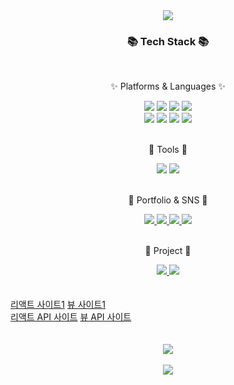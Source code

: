 <div align=center>
	<img src="https://capsule-render.vercel.app/api?type=waving&color=gradient&customColorList=24&height=300&section=header&text=ChuckChuck's%20Github!&desc=Hello%20Coding%20World&fontSize=70&descAlign=80&descAlignY=65&fontColor=fff" />	
</div>

<div align=center>
	<h3>📚 Tech Stack 📚</h3>
	<br>
	<p>✨ Platforms & Languages ✨</p>
</div>
<div align="center">
	<img src="https://img.shields.io/badge/HTML5-E34F26?style=flat&logo=HTML5&logoColor=white" />
	<img src="https://img.shields.io/badge/CSS3-1572B6?style=flat&logo=CSS3&logoColor=white" />
	<img src="https://img.shields.io/badge/JavaScript-F7DF1E?style=flat&logo=JavaScript&logoColor=white" />
	<img src="https://img.shields.io/badge/jQuery-0769AD?style=flat&logo=jQuery&logoColor=white" />
	<br>
	<img src="https://img.shields.io/badge/PHP-777BB4?style=flat&logo=php&logoColor=white" />
	<img src="https://img.shields.io/badge/Node.js-339933?style=flat&logo=node.js&logoColor=white" />
	<img src="https://img.shields.io/badge/Bootstrap-7952B3?style=flat&logo=Bootstrap&logoColor=white" />
	<img src="https://img.shields.io/badge/MySQL-4479A1?style=flat&logo=MySQL&logoColor=white" />
</div>
<br>
<div align=center>
	<p>🍄 Tools 🍄</p>
</div>
<div align=center>
  	<img src="https://img.shields.io/badge/Visual%20Studio%20Code-007ACC?style=flat&logo=VisualStudioCode&logoColor=white" />
	<img src="https://img.shields.io/badge/GitHub-181717?style=flat&logo=GitHub&logoColor=white" />
</div>
<br>
<div align=center>
	<p>🌵 Portfolio & SNS 🌵</p>
</div>
<div align=center>
	<a href="http://hjkang306.dothome.co.kr/">
		<img src="https://img.shields.io/badge/Portfolio-FF3633?style=flat&logo=Micro.blog&logoColor=white" />
	</a>
	<a href="https://hjkang306.tistory.com">
		<img src="https://img.shields.io/badge/Blog-FF9800?style=flat&logo=Blogger&logoColor=white" />
	</a>
	<a href="https://codepen.io/hjkang306">
		<img src="https://img.shields.io/badge/Codepen-000000?style=flat&logo=codepen&logoColor=white" />
	</a>
	<a href="mailto:hjkang306@gmail.com">
		<img src="https://img.shields.io/badge/Mail-30B980?style=flat&logo=Gmail&logoColor=white" />
	</a>
	<br>
</div>  
<br>
<div align=center>
	<p>🐠 Project 🐠</p>
</div>
<div align=center>
	<a href="http://hjkang306.dothome.co.kr/backup/project/index.html">
		<img src="https://img.shields.io/badge/Portfolio-FF3633?style=flat&logo=Micro.blog&logoColor=white" />
	</a>
	<a href="https://early-airport-bd1.notion.site/PLANNING-63ce86e8c4a34cb0a8a3778a1887c57f">
		<img src="https://img.shields.io/badge/Notion-000000?style=flat&logo=Notion&logoColor=white" />
	</a>
	<br>
</div>  
<br>
<br>
<div>
	<a href="https://gregarious-capybara-b6c609.netlify.app/">리액트 사이트1</a>
	<a href="https://vueclass333.web.app/">뷰 사이트1</a>
	<br>
	<a href="https://reliable-stroopwafel-896bf8.netlify.app/">리액트 API 사이트</a>
	<a href="https://vue-api333.web.app/">뷰 API 사이트</a>
</div>
<br>
<br>
<div align=center>
  <img src="https://github-readme-stats.vercel.app/api/top-langs/?username=hjkang306&layout=compact"><br><br>
  <img src="https://github-readme-stats.vercel.app/api?username=hjkang306&show_icons=true">
</div>
